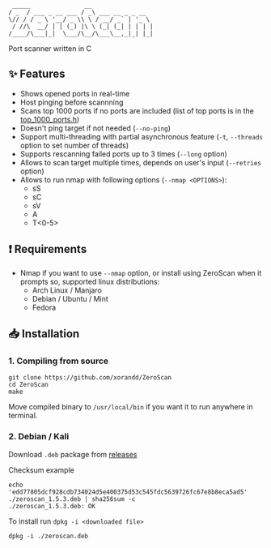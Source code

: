 ```
 _____               __                 
/ _  / ___ _ __ ___ / _\ ___ __ _ _ __  
\// / / _ \ '__/ _ \\ \ / __/ _` | '_ \ 
 / //\  __/ | | (_) |\ \ (_| (_| | | | |
/____/\___|_|  \___/\__/\___\__,_|_| |_|

```

Port scanner written in C

## ✨ Features
- Shows opened ports in real-time
- Host pinging before scannning
- Scans top 1000 ports if no ports are included (list of top ports is in the [top_1000_ports.h](src/top_1000_ports.h))
- Doesn't ping target if not needed (`--no-ping`)
- Support multi-threading with partial asynchronous feature (`-t`, `--threads` option to set number of threads)
- Supports rescanning failed ports up to 3 times (`--long` option)
- Allows to scan target multiple times, depends on user's input (`--retries` option)
- Allows to run nmap with following options (`--nmap <OPTIONS>`):
  - sS
  - sC
  - sV
  - A
  - T<0-5> 

## ❗ Requirements

- Nmap if you want to use `--nmap` option, or install using ZeroScan when it prompts so, supported linux distributions:
  - Arch Linux / Manjaro
  - Debian / Ubuntu / Mint
  - Fedora  

## 📥 Installation

### 1. Compiling from source

```
git clone https://github.com/xorandd/ZeroScan
cd ZeroScan
make
```
Move compiled binary to `/usr/local/bin` if you want it to run anywhere in terminal. 

### 2. Debian / Kali

Download `.deb` package from  [releases](https://github.com/xorandd/ZeroScan/releases)

Checksum example

```
echo 'edd77805dcf928cdb734024d5e400375d53c545fdc5639726fc67e8b8eca5ad5' ./zeroscan_1.5.3.deb | sha256sum -c
./zeroscan_1.5.3.deb: OK
```

To install run `dpkg -i <downloaded file>`

```
dpkg -i ./zeroscan.deb
```
